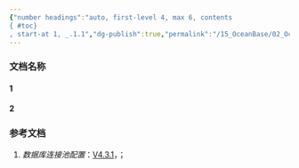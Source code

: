```yaml
---
{"number headings":"auto, first-level 4, max 6, contents
{ #toc}
, start-at 1, _.1.1","dg-publish":true,"permalink":"/15_OceanBase/02_OceanBase 基本操作/01_数据库连接和路由/使用数据库连接池/","dgPassFrontmatter":true}
---
```



### 文档名称
#### 1 

#### 2 


### 参考文档
1. *数据库连接池配置*：[V4.3.1](https://www.oceanbase.com/docs/common-oceanbase-database-cn-1000000000819285)，；


